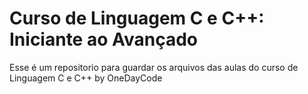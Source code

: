 # Curso de Linguagem C e C++: Iniciante ao Avançado

Esse é um repositorio para guardar os arquivos das aulas do curso de Linguagem C e C++ by OneDayCode

